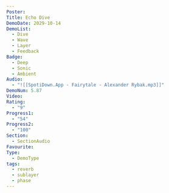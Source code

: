 ```yaml
---
Poster: 
Title: Echo Dive
DemoDate: 2029-10-14
DemoList:
  - Dive
  - Wave
  - Layer
  - Feedback
Badge:
  - Deep
  - Sonic
  - Ambient
Audio:
  - "![[SpotiDown.App - Fairytale - Alexander Rybak.mp3]]"
DemoNum: 5.87
Video: 
Rating:
  - "9"
Progress1:
  - "54"
Progress2:
  - "100"
Section:
  - SectionAudio
Favourite: 
Type:
  - DemoType
tags:
  - reverb
  - sublayer
  - phase
---
```


